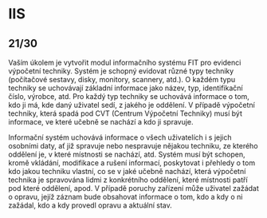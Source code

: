 # IIS
## 21/30
Vaším úkolem je vytvořit modul informačního systému FIT pro evidenci výpočetní techniky. Systém je schopný evidovat různé typy techniky (počítačové sestavy, disky, monitory, scannery, atd.). O každém typu techniky se uchovávají základní informace jako název, typ, identifikační číslo, výrobce, atd. Pro každý typ techniky se uchovává informace o tom, kdo ji má, kde daný uživatel sedí, z jakého je oddělení. V případě výpočetní techniky, která spadá pod CVT (Centrum Výpočetní Techniky) musí být informace, ve které učebně se nachází a kdo ji spravuje. 

Informační systém uchovává informace o všech uživatelích i s jejich osobními daty, ať již spravuje nebo nespravuje nějakou techniku, ze kterého oddělení je, v které místnosti se nachází, atd. Systém musí být schopen, kromě vkládání, modifikace a rušení informací, poskytovat i přehledy o tom kdo jakou techniku vlastní, co se v jaké učebně nachází, která výpočetní technika je spravována lidmi z konkrétního oddělení, které místnosti patří pod které oddělení, apod. V případě poruchy zařízení může uživatel zažádat o opravu, jejíž záznam bude obsahovat informace o tom, kdo a kdy o ni zažádal, kdo a kdy provedl opravu a aktuální stav.
